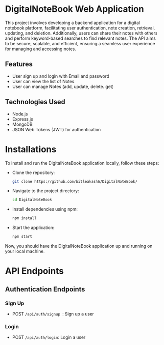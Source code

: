 # DigitalNoteBook Web Application

This project involves developing a backend application for a digital notebook platform, facilitating user authentication, note creation, retrieval, updating, and deletion. Additionally, users can share their notes with others and perform keyword-based searches to find relevant notes. The API aims to be secure, scalable, and efficient, ensuring a seamless user experience for managing and accessing notes.

## Features
- User sign up and login with Email and password
- User can view the list of Notes
- User can manage Notes (add, update, delete. get)

## Technologies Used
- Node.js
- Express.js
- MongoDB
- JSON Web Tokens (JWT) for authentication

# Installations

To install and run the DigitalNoteBook application locally, follow these steps:

- Clone the repository:
    ```bash
    git clone https://github.com/bitleakash6/DigitalNoteBook/
    ```

- Navigate to the project directory:
    ```bash
    cd DigitalNoteBook
    ```

- Install dependencies using npm:
    ```bash
    npm install
    ```

- Start the application:
    ```bash
    npm start
    ```

Now, you should have the DigitalNoteBook application up and running on your local machine.


# API Endpoints
## Authentication Endpoints
### Sign Up
- POST `/api/auth/signup `: Sign up a user
### Login
- POST `/api/auth/login`: Login a user

